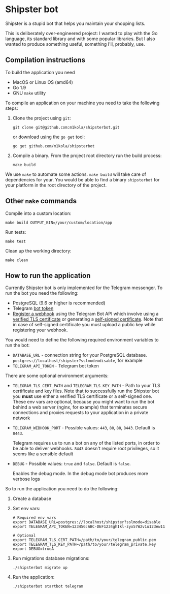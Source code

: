 # Shipster bot

Shipster is a stupid bot that helps you maintain your shopping lists.

This is deliberately over-engineered project:
I wanted to play with the Go language, its standard library
and with some popular libraries.
But I also wanted to produce something useful,
something I'll, probably, use.

## Compilation instructions

To build the application you need

* MacOS or Linux OS (amd64)
* Go 1.9
* GNU `make` utility


To compile an application on your machine you need to take the following steps:


1. Clone the project using `git`:

    ```
    git clone git@github.com:m1kola/shipsterbot.git
    ```

    or download using the `go get` tool:

    ```
    go get github.com/m1kola/shipsterbot
    ```

2. Compile a binary. From the project root directory run the build process:

    ```
    make build
    ```

We use `make` to automate some actions. `make build` will take care of
dependencies for your. You would be able to find a binary `shipsterbot` for your
platform in the root directory of the project.


## Other `make` commands

Compile into a custom location:

```
make build OUTPUT_BIN=/your/custom/location/app
```

Run tests:
```
make test
```

Clean up the working directory:

```
make clean
```

## How to run the application

Currently Shipster bot is only implemented for the Telegram messenger.
To run the bot you need the following:

* PostgreSQL (9.6 or higher is recommended)
* Telegram [bot token](https://core.telegram.org/bots#6-botfather)
* [Register a webhook](https://core.telegram.org/bots/api#setwebhook)
  using the Telegram Bot API which involve
  using a [verified TLS certificate](https://core.telegram.org/bots/webhooks#a-verified-supported-certificate)
  or generating a [self-signed certificate](https://core.telegram.org/bots/webhooks#a-self-signed-certificate).
  Note that in case of self-signed certificate you must upload a public key
  while registering your webhook.

You would need to define the following required environment variables to run the bot:

* `DATABASE_URL` - connection string for your PostgreSQL
  database. `postgres://localhost/shipster?sslmode=disable`, for example
* `TELEGRAM_API_TOKEN` - Telegram bot token

There are some optional environment arguments:

* `TELEGRAM_TLS_CERT_PATH` and `TELEGRAM_TLS_KEY_PATH` - Path to your TLS
  certificate and key files. Note that to successfully run the Shipster bot
  you **must** use either a verified TLS certificate
  or a self-signed one. These env vars are optional,
  because you might want to run the bot behind
  a web server (nginx, for example) that terminates
  secure connections and proxies requests to your application
  in a private network
* `TELEGRAM_WEBHOOK_PORT` - Possible values: `443`, `80`, `88`, `8443`.
  Default is `8443`.

  Telegram requires us to run a bot on any of the listed ports,
  in order to be able to deliver webhooks.
  `8443` doesn't require root privileges, so it seems like a sensible default
* `DEBUG` - Possible values: `true` and `false`. Default is `false`.

  Enables the debug mode. In the debug mode bot produces
  more verbose logs

So to run the application you need to do the following:

1. Create a database
2. Set env vars:

    ```
    # Required env vars
    export DATABASE_URL=postgres://localhost/shipster?sslmode=disable
    export TELEGRAM_API_TOKEN=123456:ABC-DEF1234ghIkl-zyx57W2v1u123ew11

    # Optional
    export TELEGRAM_TLS_CERT_PATH=/path/to/your/telegram_public.pem
    export TELEGRAM_TLS_KEY_PATH=/path/to/your/telegram_private.key
    export DEBUG=trueÂ
    ```
3. Run migrations database migrations:

    ```
    ./shipsterbot migrate up
    ```

4. Run the application:

    ```
    ./shipsterbot startbot telegram
    ```
